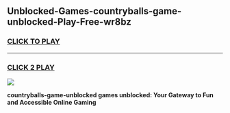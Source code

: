 
## Unblocked-Games-countryballs-game-unblocked-Play-Free-wr8bz
<h3>
<a href="https://premium76.site?title=countryballs-game-unblocked&ref=18A1">CLICK TO PLAY</a></h3>
<hr>

<h3>
<a href="https://premium76.site?title=countryballs-game-unblocked&ref=18A1">CLICK 2 PLAY</a>
  
</h3>

<a href="https://premium76.site?title=countryballs-game-unblocked&ref=18A1"><img src="https://clearcache.store/games.png"></a>


**countryballs-game-unblocked games unblocked: Your Gateway to Fun and Accessible Online Gaming**
